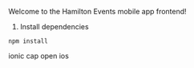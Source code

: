 Welcome to the Hamilton Events mobile app frontend!

1. Install dependencies

`npm install`

ionic cap open ios
